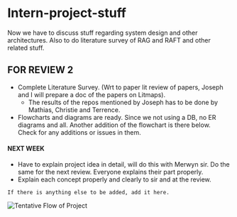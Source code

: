 # Intern-project-stuff
Now we have to discuss stuff regarding system design and other architectures. Also to do literature survey of RAG and RAFT and other related stuff. 


## FOR REVIEW 2
- Complete Literature Survey. (Wrt to paper lit review of papers, Joseph and I will prepare a doc of the papers on Litmaps).
  - The results of the repos mentioned by Joseph has to be done by Mathias, Christie and Terrence.
- Flowcharts and diagrams are ready. Since we not using a DB, no ER diagrams and all. Another addition of the flowchart is there below. Check for any additions or issues in them.
#### NEXT WEEK
- Have to explain project idea in detail, will do this with Merwyn sir. Do the same for the next review. Everyone explains their part properly. 
-  Explain each concept properly and clearly to sir and at the review.


`If there is anything else to be added, add it here.`

![Tentative Flow of Project](project-flowchart.jpg)  
